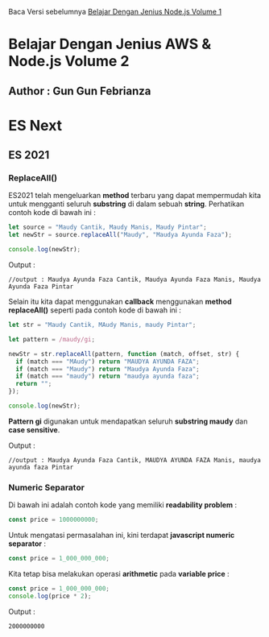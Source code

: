 Baca Versi sebelumnya [Belajar Dengan Jenius Node.js Volume 1](https://github.com/gungunfebrianza/Belajar-Dengan-Jenius-AWS-Node.js)

# Belajar Dengan Jenius AWS & Node.js Volume 2
## Author : Gun Gun Febrianza



# ES Next

## ES 2021

### ReplaceAll()

ES2021 telah mengeluarkan **method** terbaru yang dapat mempermudah kita untuk mengganti seluruh **substring** di dalam sebuah **string**. Perhatikan contoh kode di bawah ini :

```javascript
let source = "Maudy Cantik, Maudy Manis, Maudy Pintar";
let newStr = source.replaceAll("Maudy", "Maudya Ayunda Faza");

console.log(newStr);
```

Output :

```
//output : Maudya Ayunda Faza Cantik, Maudya Ayunda Faza Manis, Maudya Ayunda Faza Pintar
```

Selain itu kita dapat menggunakan **callback** menggunakan **method replaceAll()** seperti pada contoh kode di bawah ini :

```javascript
let str = "Maudy Cantik, MAudy Manis, maudy Pintar";

let pattern = /maudy/gi;

newStr = str.replaceAll(pattern, function (match, offset, str) {
  if (match === "MAudy") return "MAUDYA AYUNDA FAZA";
  if (match === "Maudy") return "Maudya Ayunda Faza";
  if (match === "maudy") return "maudya ayunda faza";
  return "";
});

console.log(newStr);
```

**Pattern gi** digunakan untuk mendapatkan seluruh **substring maudy** dan **case sensitive**.

Output :

```
//output : Maudya Ayunda Faza Cantik, MAUDYA AYUNDA FAZA Manis, maudya ayunda faza Pintar
```

### Numeric Separator

Di bawah ini adalah contoh kode yang memiliki **readability problem** :

```javascript
const price = 1000000000;
```

Untuk mengatasi permasalahan ini, kini terdapat **javascript numeric separator** :

```javascript
const price = 1_000_000_000;
```

Kita tetap bisa melakukan operasi **arithmetic** pada **variable price** :

```javascript
const price = 1_000_000_000;
console.log(price * 2);
```

Output :

```
2000000000
```

